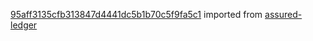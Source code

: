 [95aff3135cfb313847d4441dc5b1b70c5f9fa5c1](https://github.com/insolar/assured-ledger/commit/95aff3135cfb313847d4441dc5b1b70c5f9fa5c1) imported from [assured-ledger](https://github.com/insolar/assured-ledger)
